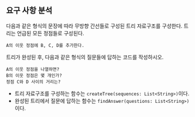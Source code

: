 ## 요구 사항 분석
다음과 같은 형식의 문장에 따라 무방향 간선들로 구성된 트리 자료구조를 구성한다. 트리는 언급된 모든 정점들로 구성된다.
```
A의 이웃 정점에 B, C, D를 추가한다.
```

트리가 완성된 후, 다음과 같은 형식의 질문들에 답하는 코드를 작성하시오.
```
A의 이웃 정점을 나열하면?
B의 이웃 정점은 몇 개인가?
정점 C와 D 사이의 거리는?
```

* 트리 자료구조를 구성하는 함수는 ```createTree(sequences: List<String>)```이다.
* 완성된 트리에서 질문에 답하는 함수는 ```findAnswer(questions: List<String>)```이다.
